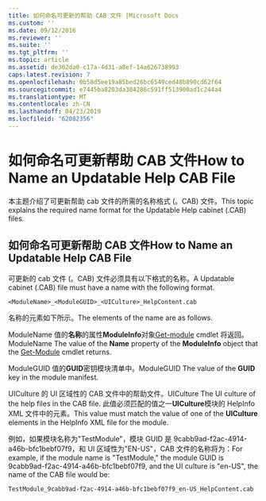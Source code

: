 ```yaml
---
title: 如何命名可更新的帮助 CAB 文件 |Microsoft Docs
ms.custom: ''
ms.date: 09/12/2016
ms.reviewer: ''
ms.suite: ''
ms.tgt_pltfrm: ''
ms.topic: article
ms.assetid: de302da0-c17a-4d31-a8ef-14a626738993
caps.latest.revision: 7
ms.openlocfilehash: 0b58d5ee19a85bed26bc6549ced48b890cd62f64
ms.sourcegitcommit: e7445ba8203da304286c591ff513900ad1c244a4
ms.translationtype: MT
ms.contentlocale: zh-CN
ms.lasthandoff: 04/23/2019
ms.locfileid: "62082356"
---
```

# <a name="how-to-name-an-updatable-help-cab-file"></a><span data-ttu-id="79054-102">如何命名可更新帮助 CAB 文件</span><span class="sxs-lookup"><span data-stu-id="79054-102">How to Name an Updatable Help CAB File</span></span>

<span data-ttu-id="79054-103">本主题介绍了可更新帮助 cab 文件的所需的名称格式 (。CAB) 文件。</span><span class="sxs-lookup"><span data-stu-id="79054-103">This topic explains the required name format for the Updatable Help cabinet (.CAB) files.</span></span>

## <a name="how-to-name-an-updatable-help-cab-file"></a><span data-ttu-id="79054-104">如何命名可更新帮助 CAB 文件</span><span class="sxs-lookup"><span data-stu-id="79054-104">How to Name an Updatable Help CAB File</span></span>

<span data-ttu-id="79054-105">可更新的 cab 文件 (。CAB) 文件必须具有以下格式的名称。</span><span class="sxs-lookup"><span data-stu-id="79054-105">A Updatable cabinet (.CAB) file must have a name with the following format.</span></span>

`<ModuleName>_<ModuleGUID>_<UICulture>_HelpContent.cab`

<span data-ttu-id="79054-106">名称的元素如下所示。</span><span class="sxs-lookup"><span data-stu-id="79054-106">The elements of the name are as follows.</span></span>

<span data-ttu-id="79054-107">ModuleName 值的**名称**的属性**ModuleInfo**对象[Get-module](/powershell/module/Microsoft.PowerShell.Core/Get-Module) cmdlet 将返回。</span><span class="sxs-lookup"><span data-stu-id="79054-107">ModuleName The value of the **Name** property of the **ModuleInfo** object that the [Get-Module](/powershell/module/Microsoft.PowerShell.Core/Get-Module) cmdlet returns.</span></span>

<span data-ttu-id="79054-108">ModuleGUID 值的**GUID**密钥模块清单中。</span><span class="sxs-lookup"><span data-stu-id="79054-108">ModuleGUID The value of the **GUID** key in the module manifest.</span></span>

<span data-ttu-id="79054-109">UICulture 的 UI 区域性的 CAB 文件中的帮助文件。</span><span class="sxs-lookup"><span data-stu-id="79054-109">UICulture The UI culture of the help files in the CAB file.</span></span> <span data-ttu-id="79054-110">此值必须匹配的值之一**UICulture**模块的 HelpInfo XML 文件中的元素。</span><span class="sxs-lookup"><span data-stu-id="79054-110">This value must match the value of one of the **UICulture** elements in the HelpInfo XML file for the module.</span></span>

<span data-ttu-id="79054-111">例如，如果模块名称为"TestModule"，模块 GUID 是 9cabb9ad-f2ac-4914-a46b-bfc1bebf07f9，和 UI 区域性为"EN-US"，CAB 文件的名称将为：</span><span class="sxs-lookup"><span data-stu-id="79054-111">For example, if the module name is "TestModule," the module GUID is 9cabb9ad-f2ac-4914-a46b-bfc1bebf07f9, and the UI culture is "en-US", the name of the CAB file would be:</span></span>

`TestModule_9cabb9ad-f2ac-4914-a46b-bfc1bebf07f9_en-US_HelpContent.cab`